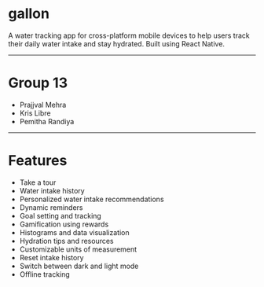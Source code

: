 # gallon

A water tracking app for cross-platform mobile devices to help users track their daily water intake and stay hydrated. Built using React Native.

---

# Group 13

-   Prajjval Mehra
-   Kris Libre
-   Pemitha Randiya

---

# Features

-   Take a tour
-   Water intake history
-   Personalized water intake recommendations
-   Dynamic reminders
-   Goal setting and tracking
-   Gamification using rewards
-   Histograms and data visualization
-   Hydration tips and resources
-   Customizable units of measurement
-   Reset intake history
-   Switch between dark and light mode
-   Offline tracking
